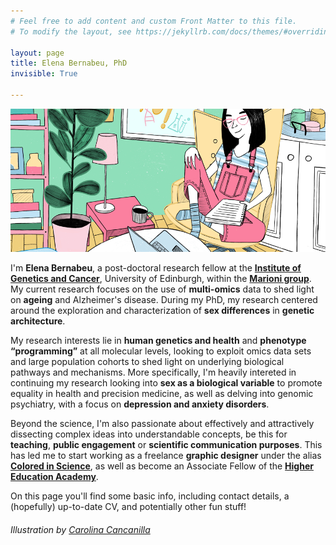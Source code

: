 ```yaml
---
# Feel free to add content and custom Front Matter to this file.
# To modify the layout, see https://jekyllrb.com/docs/themes/#overriding-theme-defaults

layout: page
title: Elena Bernabeu, PhD
invisible: True

---
```


![Header](/assets/img/header.png)

I'm **Elena Bernabeu**, a post-doctoral research fellow at the **[Institute of Genetics and Cancer](https://www.ed.ac.uk/institute-genetics-cancer)**, University of Edinburgh, within the **[Marioni group](https://marioni-group.owlstown.net/)**. My current research focuses on the use of **multi-omics** data to shed light on **ageing** and Alzheimer's disease. During my PhD, my research centered around the exploration and characterization of **sex differences** in **genetic architecture**.

My research interests lie in **human genetics and health** and **phenotype “programming”** at all molecular levels, looking to exploit omics data sets and large population cohorts to shed light on underlying biological pathways and mechanisms. More specifically, I'm heavily intereted in continuing my research looking into **sex as a biological variable** to promote equality in health and precision medicine, as well as delving into genomic psychiatry, with a focus on **depression and anxiety disorders**.

Beyond the science, I'm also passionate about effectively and attractively dissecting complex ideas into understandable concepts, be this for **teaching**, **public engagement** or **scientific communication purposes**. This has led me to start working as a freelance **graphic designer** under the alias **[Colored in Science](https://www.behance.net/coloredinscience)**, as well as become an Associate Fellow of the **[Higher Education Academy](https://www.advance-he.ac.uk/)**. 

On this page you'll find some basic info, including contact details, a (hopefully) up-to-date CV, and potentially other fun stuff!

###### Illustration by [Carolina Cancanilla](https://www.carolinacancanilla.com/)

